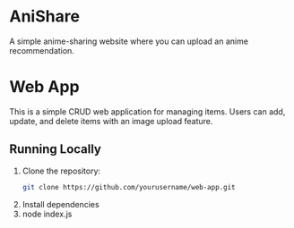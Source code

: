 # AniShare 
A simple anime-sharing website where you can upload an anime recommendation.

# Web App
This is a simple CRUD web application for managing items. Users can add, update, and delete items with an image upload feature.

## Running Locally
1. Clone the repository:
   ```bash
   git clone https://github.com/yourusername/web-app.git
2. Install dependencies
3. node index.js

